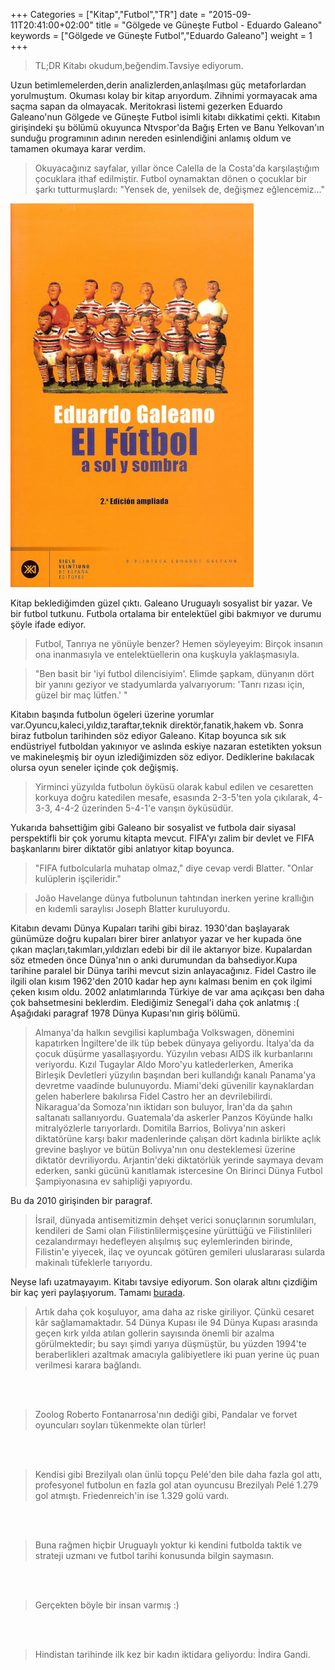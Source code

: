 +++
Categories = ["Kitap","Futbol","TR"]
date = "2015-09-11T20:41:00+02:00"
title = "Gölgede ve Güneşte Futbol - Eduardo Galeano"
keywords = ["Gölgede ve Güneşte Futbol","Eduardo Galeano"]
weight = 1
+++

>TL;DR   Kitabı okudum,beğendim.Tavsiye ediyorum.


Uzun betimlemelerden,derin analizlerden,anlaşılması güç metaforlardan yorulmuştum. Okuması kolay bir kitap arıyordum. Zihnimi yormayacak ama saçma sapan da olmayacak. Meritokrasi listemi gezerken Eduardo Galeano'nun Gölgede ve Güneşte Futbol isimli kitabı dikkatimi çekti. Kitabın girişindeki şu bölümü okuyunca Ntvspor'da  Bağış Erten ve Banu Yelkovan'ın sunduğu programının adının nereden esinlendiğini anlamış oldum ve tamamen okumaya karar verdim.

>Okuyacağınız sayfalar, yıllar önce Calella de la Costa'da karşılaştığım çocuklara ithaf edilmiştir. Futbol oynamaktan dönen o çocuklar bir şarkı tutturmuşlardı:   "Yensek de, yenilsek de, değişmez eğlencemiz..."


<img src="/img/golgede-guneste-futbol-kapak.jpg"/>

<!--more-->



Kitap beklediğimden güzel çıktı. Galeano Uruguaylı sosyalist bir yazar. Ve bir futbol tutkunu. Futbola ortalama bir entelektüel gibi bakmıyor ve durumu şöyle ifade ediyor.

>Futbol, Tanrıya ne yönüyle benzer? Hemen söyleyeyim: Birçok insanın ona inanmasıyla ve entelektüellerin ona kuşkuyla yaklaşmasıyla.

>"Ben basit bir 'iyi futbol dilencisiyim'. Elimde şapkam, dünyanın dört bir yanını geziyor ve stadyumlarda yalvarıyorum: 'Tanrı rızası için, güzel bir maç lütfen.' "

Kitabın başında futbolun ögeleri üzerine yorumlar var.Oyuncu,kaleci,yıldız,taraftar,teknik direktör,fanatik,hakem vb. Sonra biraz futbolun tarihinden söz ediyor Galeano. Kitap boyunca sık sık endüstriyel futboldan yakınıyor ve aslında eskiye nazaran estetikten yoksun ve makineleşmiş bir oyun izlediğimizden söz ediyor. Dediklerine bakılacak olursa oyun seneler içinde çok değişmiş.

>Yirminci yüzyılda futbolun öyküsü olarak kabul edilen ve cesaretten korkuya doğru katedilen mesafe, esasında 2-3-5'ten yola çıkılarak, 4-3-3, 4-4-2 üzerinden 5-4-1'e varışın öyküsüdür.

Yukarıda bahsettiğim gibi Galeano bir sosyalist ve futbola dair siyasal perspektifli bir çok yorumu kitapta mevcut. FIFA'yı zalim bir devlet ve FIFA başkanlarını birer diktatör gibi anlatıyor kitap boyunca.

>"FIFA futbolcularla muhatap olmaz," diye cevap verdi Blatter. "Onlar kulüplerin işçileridir."


>João Havelange dünya futbolunun tahtından inerken yerine krallığın en kıdemli saraylısı Joseph Blatter kuruluyordu.

Kitabın devamı Dünya Kupaları tarihi gibi biraz. 1930'dan başlayarak günümüze doğru kupaları birer birer anlatıyor yazar ve her kupada öne çıkan maçları,takımları,yıldızları edebi bir dil ile aktarıyor bize. Kupalardan söz etmeden önce Dünya'nın o anki durumundan da bahsediyor.Kupa tarihine paralel bir Dünya tarihi mevcut sizin anlayacağınız. Fidel Castro ile ilgili olan kısım 1962'den 2010 kadar hep aynı kalması benim en çok ilgimi  çeken kısım oldu. 2002 anlatımlarında Türkiye de var ama açıkçası ben daha çok bahsetmesini beklerdim. Elediğimiz Senegal'i daha çok anlatmış :( Aşağıdaki paragraf 1978 Dünya Kupası'nın giriş bölümü.

>Almanya'da halkın sevgilisi kaplumbağa Volkswagen, dönemini kapatırken İngiltere'de ilk tüp bebek dünyaya geliyordu. İtalya'da da çocuk düşürme yasallaşıyordu. Yüzyılın vebası AIDS ilk kurbanlarını veriyordu. Kızıl Tugaylar Aldo Moro'yu katlederlerken, Amerika Birleşik Devletleri yüzyılın başından beri kullandığı kanalı Panama'ya devretme vaadinde bulunuyordu. Miami'deki güvenilir kaynaklardan gelen haberlere bakılırsa Fidel Castro her an devrilebilirdi. Nikaragua'da Somoza'nın iktidarı son buluyor, İran'da da şahın saltanatı sallanıyordu. Guatemala'da askerler Panzos Köyünde halkı mitralyözlerle tarıyorlardı. Domitila Barrios, Bolivya'nın askeri diktatörüne karşı bakır madenlerinde çalışan dört kadınla birlikte açlık grevine başlıyor ve bütün Bolivya'nın onu desteklemesi üzerine diktatör devriliyordu. Arjantin'deki diktatörlük yerinde saymaya devam ederken, sanki gücünü kanıtlamak istercesine On Birinci Dünya Futbol Şampiyonasına ev sahipliği yapıyordu.

Bu da 2010 girişinden bir paragraf.

>İsrail, dünyada antisemitizmin dehşet verici sonuçlarının sorumluları, kendileri de Sami olan Filistinlilermişçesine yürüttüğü ve Filistinlileri cezalandırmayı hedefleyen alışılmış suç eylemlerinden birinde, Filistin'e yiyecek, ilaç ve oyuncak götüren gemileri uluslararası sularda makinalı tüfeklerle tarıyordu.

Neyse lafı uzatmayayım. Kitabı tavsiye ediyorum. Son olarak altını çizdiğim bir kaç yeri paylaşıyorum. Tamamı [burada](https://www.goodreads.com/review/show/1386715632?type=review).

>Artık daha çok koşuluyor, ama daha az riske giriliyor. Çünkü cesaret kâr sağlamamaktadır. 54 Dünya Kupası ile 94 Dünya Kupası arasında geçen kırk yılda atılan gollerin sayısında önemli bir azalma görülmektedir; bu sayı şimdi yarıya düşmüştür, bu yüzden 1994'te beraberlikleri azaltmak amacıyla galibiyetlere iki puan yerine üç puan verilmesi karara bağlandı.

<br></br>

>Zoolog Roberto Fontanarrosa'nın dediği gibi, Pandalar ve forvet oyuncuları soyları tükenmekte olan türler!

<br></br>

>Kendisi gibi Brezilyalı olan ünlü topçu Pelé'den bile daha fazla gol attı, profesyonel futbolun en fazla gol atan oyuncusu Brezilyalı Pelé 1.279 gol atmıştı. Friedenreich'in ise 1.329 golü vardı.

<br></br>

>Buna rağmen hiçbir Uruguaylı yoktur ki kendini futbolda taktik ve strateji uzmanı ve futbol tarihi konusunda bilgin saymasın.

<br></br>

>Gerçekten böyle bir insan varmış :)

<br></br>

>Hindistan tarihinde ilk kez bir kadın iktidara geliyordu: İndira Gandi.



